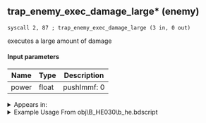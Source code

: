 ## trap_enemy_exec_damage_large* (enemy)

`syscall 2, 87 ; trap_enemy_exec_damage_large (3 in, 0 out)`

executes a large amount of damage

#### Input parameters
| Name | Type | Description
|------|------|------------
| power   | float   | pushImmf: 0




<details>
	<summary>Appears in:</summary>
| filename | Entity (obj)
|----------|-------------
| obj\B_HE030\b_he.bdscript       | ((B) Hades (3rd & Paradox Hades Cup fight))          

</details>

<details>
	<summary>Example Usage From obj\B_HE030\b_he.bdscript</summary>
```
L81:
 pushFromFWp W4212
 eqz 
 jz L301
 pushFromFSp 4
 syscall 2, 45 ; trap_damage_attack_param_id (1 in, 1 out)
 pushImm 1189
 sub 
 eqz 
 jz L165
 pushFromFSp 0
 syscall 1, 84 ; trap_obj_sheet (1 in, 1 out)
 pushImm 0
 pushImm 0
 syscall 1, 231 ; trap_sheet_set_min_hp (3 in, 0 out)
 pushImm 1
 popToWp W4212
 pushFromFSp 0
 pushImm 16
 add 
 pushImm 0
 memcpy 0
 pushFromFSp 0
 syscall 1, 84 ; trap_obj_sheet (1 in, 1 out)
 pushImm 6
 pushImm 100
 syscall 1, 311 ; trap_sheet_set_element_rate (3 in, 0 out)
 pushFromFSp 0
 pushImmf 1
 pushImmf 0
 pushImmf 10
 syscall 1, 125 ; trap_obj_tex_fade_start (4 in, 0 out)
 pushFromFSp 0
 syscall 1, 74 ; trap_obj_idle (1 in, 0 out)
 pushFromFSp 0
 pushFromFSp 4
 pushImmf 0
 syscall 2, 87 ; trap_enemy_exec_damage_large (3 in, 0 out)
 exit
```
</details>

